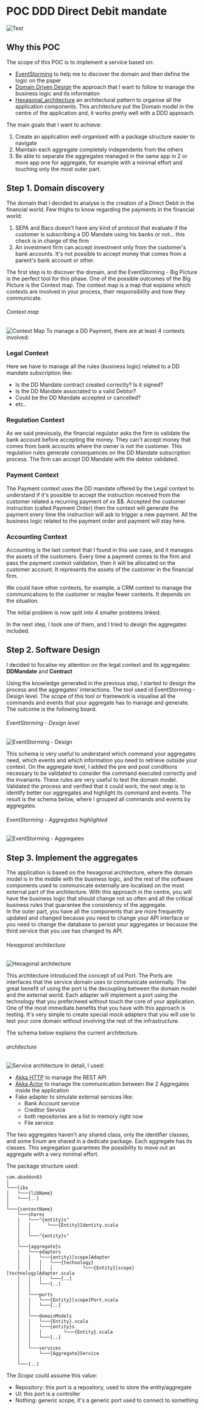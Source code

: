 # POC DDD Direct Debit mandate
![Test](https://github.com/abaddon/POC_DDD_ddmandate/workflows/Test/badge.svg)
## Why this POC

The scope of this POC is to implement a service based on:

 - [EventStorming](https://www.eventstorming.com/)  to help me to discover the domain and then define the logic on the paper
 - [Domain Driven Design](https://martinfowler.com/tags/domain%20driven%20design.html) the approach that I want to follow to manage the business logic and its information 
 - [Hexagonal_architecture](https://en.wikipedia.org/wiki/Hexagonal_architecture_(software)) an architectural pattern to organise all the application components. This architecture put the Domain model in the centre of the application and, it works pretty well with a DDD approach.

The main goals that I want to achieve:

 1. Create an application well-organised with a package structure easier to navigate
 2. Maintain each aggregate completely independents from the others
 3. Be able to separate the aggregates managed in the same app in 2  or more app one for aggregate, for example with a minimal effort and touching only the most outer part.


## Step 1. Domain discovery  

The domain that I decided to analyse is the creation of a Direct Debit in the financial world.
Few thighs to know regarding the payments in the financial world:
1. SEPA and Bacs doesn't have any kind of protocol that evaluate if the customer is subscribing a DD Mandate using his banks or not... this check is in charge of the firm
2. An investment firm can accept investment only from the customer's bank accounts. It's not possible to accept money that comes from a parent's bank account or other.

The first step is to discover the domain, and the EventStorming - Big Picture is the perfect tool for this phase.
One of the possible outcomes of the Big Picture is the Context map. 
The context map is a map that explains which contexts are involved in your process, their responsibility and how they communicate.
###### Context map
![Context Map](./docs/ContextsMap.png)
To manage a DD Payment, there are at least 4 contexts involved:
### Legal Context
Here we have to manage all the rules (business logic) related to a DD mandate subscription like:
- Is the DD Mandate contract created correctly? Is it signed?
- Is the DD Mandate associated to a valid Debtor?
- Could be the DD Mandate accepted or cancelled?
- etc..
### Regulation Context
As we said previously, the financial regulator asks the firm to validate the bank account before accepting the money. They can't accept money that comes from bank accounts where the owner is not the customer.
This regulation rules generate consequences on the DD Mandate subscription process. The firm can accept DD Mandate with the debtor validated.
### Payment Context
The Payment context uses the DD mandate offered by the Legal context to understand if it's possible to accept the instruction received from the customer related a recurring payment of xx $$. 
Accepted the customer instruction (called Payment Order) then the context will generate the payment every time the instruction will ask to trigger a new payment.
All the business logic related to the payment order and payment will stay here.
### Accounting Context
Accounting is the last context that I found in this use case, and it manages the assets of the customers. Every time a payment comes to the firm and pass the payment context validation, then it will be allocated on the customer account.
It represents the assets of the customer in the financial firm.

We could have other contexts, for example, a CRM context to manage the communications to the customer or maybe fewer contexts. It depends on the situation. 

The initial problem is now split into 4 smaller problems linked.

In the next step, I took one of them, and I tried to design the aggregates included.

## Step 2. Software Design
I decided to focalise my attention on the legal context and its aggregates: **DDMandate** and **Contract**

Using the knowledge generated in the previous step, I started to design the process and the aggregates' interactions. The tool used id EventStorming - Design level.
The scope of this tool or framework is visualise all the commands and events that your aggregate has to manage and generate.
The outcome is the following board.  
###### EventStorming - Design level 
![EventStorming - Design](./docs/EventStormingDesign.png)

This schema is very useful to understand which command your aggregates need, which events and which information you need to retrieve outside your context.
On the aggregate level, I added the pre and post conditions necessary to be validated to consider the command executed correctly and the invariants.
These rules are very useful to test the domain model.
Validated the process and verified that it could work, the next step is to identify better our aggregates and highlight its command and events.
The result is the schema below, where I grouped all commands and events by aggregates.
###### EventStorming - Aggregates highlighted 
![EventStorming - Aggregates](./docs/AggregateDefinition.png)


## Step 3. Implement the aggregates
The application is based on the hexagonal architecture, where the domain model is in the middle with the business logic, and the rest of the software components used to communicate externally are localised on the most external part of the architecture.
With this approach in the centre, you will have the business logic that should change not so often and all the critical business rules that guarantee the consistency of the aggregate.    
In the outer part, you have all the components that are more frequently updated and changed because you need to change your API interface or you need to change the database to persist your aggregates or because the third service that you use has changed its API.
###### Hexagonal architecture
![Hexagonal architecture](./docs/HexagonalArchitecture.png)

This architecture introduced the concept of od Port. The Ports are interfaces that the service domain uses to communicate externally.
The great benefit of using the port is the decoupling between the domain model and the external world.
Each adapter will implement a port using the technology that you prefer/need without touch the core of your application. 
One of the most immediate benefits that you have with this approach is testing. It's very simple to create special mock adapters that you will use to test your core domain without involving the rest of the infrastructure.  

The schema below explains the current architecture.
###### architecture
![Service architecture](./docs/ServiceArchitecture.png) 
In detail, I used:

- [Akka HTTP](https://doc.akka.io/docs/akka-http/current/index.html) to manage the REST API
- [Akka Actor](https://doc.akka.io/docs/akka/current/actors.html) to manage the communication between the 2 Aggregates inside the application
- Fake adapter to simulate external services like: 
   - Bank Account service
   - Creditor Service
   - both repositories are a list in memory right now
   - File service

The two aggregates haven't any shared class, only the identifier classes, and some Enum are shared in a dedicate package. Each aggregate has its classes. This segregation guarantees the possibility to move out an aggregate with a very minimal effort.   

The package structure used:
```
com.abaddon83                                                               
│
└───libs                                                                
│   └───{libName}                                                       
│   └───[..]                                
│
└───{contextName}                                                          
    └───shares                                                          
    │   └───"{entity}s"                                                 
    │   │      └───{Entity}Identity.scala                               
    │   │
    │   └───"{entity}s"
    │
    └───{aggregate}s                           
    │   └───adapters                        
    │   │   └───{entity}[scope]Adapter          
    │   │   │   └───{technology}               
    │   │   │   │           └───{Entity}[scope][technology]Adapter.scala                 
    │   │   │   └───[..]
    │   │   └───[..]
    │   │
    │   └───ports                           
    │   │   └───{Entity}[scope]Port.scala   
    │   │   └───[..]
    │   │
    │   └───domainModels                    
    │   │   └───{Entity}.scala              
    │   │   └───{entity}s                   
    │   │   │        └───{Entity}.scala     
    │   │   └───[..]                     
    │   │
    │   └───services                        
    │       └───{Aggregate}Service              
    │
    └───[..]

```
The *Scope* could assume this value:
- Repository: this port is a repository, used to store the entity/aggregate
- UI: this port is a controller  
- Nothing: generic scope, it's a generic port used to connect to something

